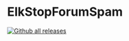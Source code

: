 # ElkStopForumSpam

[![Github all releases](https://img.shields.io/github/tinoest/ElkStopForumSpam/StrapDown.js/total.svg)](https://GitHub.com/tinoest/ElkStopForumSpam/StrapDown.js/releases/)
